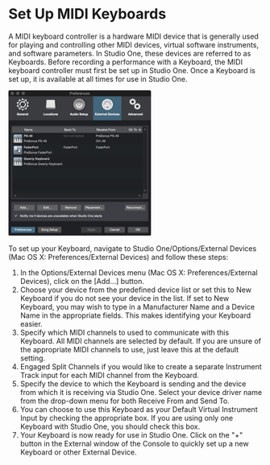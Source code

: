 # Set Up MIDI Keyboards

A MIDI keyboard controller is a hardware MIDI device that is generally used for playing and controlling other MIDI devices, virtual software instruments, and software parameters. In Studio One, these devices are referred to as Keyboards. Before recording a performance with a Keyboard, the MIDI keyboard controller must first be set up in Studio One. Once a Keyboard is set up, it is available at all times for use in Studio One.

![External Devices](../Images/ExternalDevices_283x289.png)

To set up your Keyboard, navigate to Studio One/Options/External Devices (Mac OS X: Preferences/External Devices) and follow these steps:

1. In the Options/External Devices menu (Mac OS X: Preferences/External Devices), click on the [Add...] button.
2. Choose your device from the predefined device list or set this to New Keyboard if you do not see your device in the list.
If set to New Keyboard, you may wish to type in a Manufacturer Name and a Device Name in the appropriate fields. This makes identifying your Keyboard easier.
3. Specify which MIDI channels to used to communicate with this Keyboard. All MIDI channels are selected by default.
If you are unsure of the appropriate MIDI channels to use, just leave this at the default setting.
4. Engaged Split Channels if you would like to create a separate Instrument Track input for each MIDI channel from the Keyboard.
5. Specify the device to which the Keyboard is sending and the device from which it is receiving via Studio One. Select your device driver name from the drop-down menu for both Receive From and Send To.
6. You can choose to use this Keyboard as your Default Virtual Instrument Input by checking the appropriate box. If you are using only one Keyboard with Studio One, you should check this box.
7. Your Keyboard is now ready for use in Studio One.
Click on the "+" button in the External window of the Console to quickly set up a new Keyboard or other External Device.
